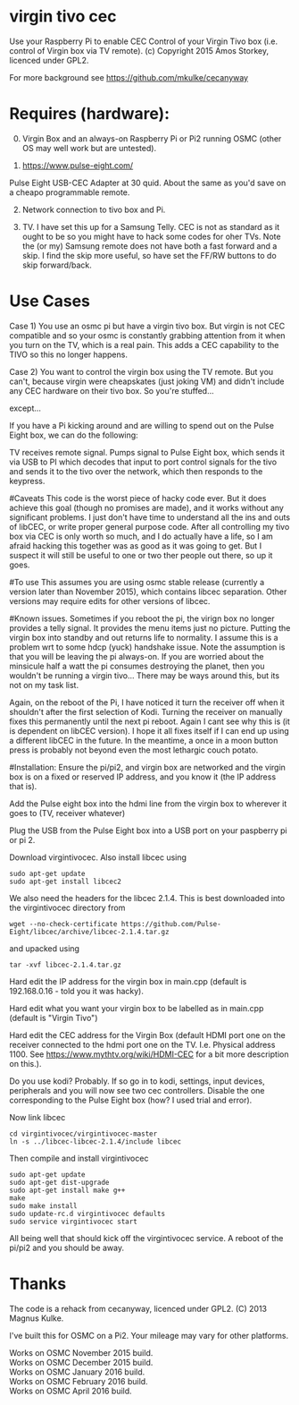 # virgin tivo cec

Use your Raspberry Pi to enable CEC Control of your Virgin Tivo box (i.e. control of Virgin box via TV remote). (c) Copyright 2015 Amos Storkey, licenced under GPL2.

For more background see https://github.com/mkulke/cecanyway

# Requires (hardware):

0) Virgin Box and an always-on Raspberry Pi or Pi2 running OSMC (other OS may well work but are untested).

1) https://www.pulse-eight.com/

Pulse Eight USB-CEC Adapter at 30 quid. About the same as you'd save on a cheapo programmable remote.

2) Network connection to tivo box and Pi.

3) TV. I have set this up for a Samsung Telly. CEC is not as standard as it ought to be so you might have to hack some codes for oher TVs. Note the (or my) Samsung remote does not have both a fast forward and a skip. I find the skip more useful, so have set the FF/RW buttons to do skip forward/back.

# Use Cases
Case 1) You use an osmc pi but have a virgin tivo box. But virgin is not CEC compatible and so your osmc is constantly grabbing attention from it when you turn on the TV, which is a real pain. This adds a CEC capability to the TIVO so this no longer happens.

Case 2) You want to control the virgin box using the TV remote. But you can't, because virgin were cheapskates (just joking VM) and didn't include any CEC hardware on their tivo box. So you're stuffed...

except...

If you have a Pi kicking around and are willing to spend out on the Pulse Eight box, we can do the following:

TV receives remote signal. Pumps signal to Pulse Eight box, which sends it via USB to PI which decodes that input to port control signals for the tivo and sends it to the tivo over the network, which then responds to the keypress.

#Caveats
This code is the worst piece of hacky code ever. But it does achieve this goal (though no promises are made), and it works without any significant problems. I just don't have time to understand all the ins and outs of libCEC, or write proper general purpose code. After all controlling my tivo box via CEC is only worth so much, and I do actually have a life, so I am afraid hacking this together was as good as it was going to get. But I suspect it will still be useful to one or two ther people out there, so up it goes.

#To use
This assumes you are using osmc stable release (currently a version later than November 2015), which contains libcec separation. Other versions may require edits for other versions of libcec.

#Known issues. 
Sometimes if you reboot the pi, the virign box no longer provides a telly signal. It provides the menu items just no picture. Putting the virgin box into standby and out returns life to normality. I assume this is a problem wrt to some hdcp (yuck) handshake issue. Note the assumption is that you will be leaving the pi always-on. If you are worried about the minsicule half a watt the pi consumes destroying the planet, then you wouldn't be running a virgin tivo... There may be ways around this, but its not on my task list.

Again, on the reboot of the Pi, I have noticed it turn the receiver off when it shouldn't after the first selection of Kodi. Turning the receiver on manually fixes this permanently until the next pi reboot. Again I cant see why this is (it is dependent on libCEC version). I hope it all fixes itself if I can end up using a different libCEC in the future. In the meantime, a once in a moon button press is probably not beyond even the most lethargic couch potato.

#Installation:
Ensure the pi/pi2, and virgin box are networked and the virgin box is on a fixed or reserved IP address, and you know it (the IP address that is).

Add the Pulse eight box into the hdmi line from the virgin box to wherever it goes to (TV, receiver whatever)

Plug the USB from the Pulse Eight box into a USB port on your paspberry pi or pi 2.

Download virgintivocec. Also install libcec using

    sudo apt-get update
    sudo apt-get install libcec2

We also need the headers for the libcec 2.1.4. This is best downloaded into the virgintivocec directory from

    wget --no-check-certificate https://github.com/Pulse-Eight/libcec/archive/libcec-2.1.4.tar.gz

and upacked using

    tar -xvf libcec-2.1.4.tar.gz

Hard edit the IP address for the virgin box in main.cpp (default is 192.168.0.16  - told you it was hacky).

Hard edit what you want your virgin box to be labelled as in main.cpp (default is "Virgin Tivo")

Hard edit the CEC address for the Virgin Box (default HDMI port one on the receiver connected to the hdmi port one on the TV. I.e. Physical address 1100. See https://www.mythtv.org/wiki/HDMI-CEC for a bit more description on this.).

Do you use kodi? Probably. If so go in to kodi, settings, input devices, peripherals and you will now see two cec controllers. Disable the one corresponding to the Pulse Eight box (how? I used trial and error).

Now link libcec

    cd virgintivocec/virgintivocec-master
    ln -s ../libcec-libcec-2.1.4/include libcec

Then compile and install virgintivocec   

    sudo apt-get update
    sudo apt-get dist-upgrade
    sudo apt-get install make g++
    make
    sudo make install
    sudo update-rc.d virgintivocec defaults
    sudo service virgintivocec start

All being well that should kick off the virgintivocec service. A reboot of the pi/pi2 and you should be away.

# Thanks
The code is a rehack from cecanyway, licenced under GPL2. (C) 2013 Magnus Kulke. 

I've built this for OSMC on a Pi2. Your mileage may vary for other platforms.

Works on OSMC November 2015 build.  
Works on OSMC December 2015 build.  
Works on OSMC January 2016 build.  
Works on OSMC February 2016 build.  
Works on OSMC April 2016 build.  
